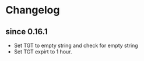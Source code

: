 # Changelog

## since 0.16.1

* Set TGT to empty string and check for empty string
* Set TGT expirt to 1 hour.